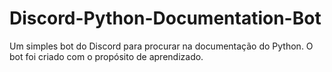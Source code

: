 # Discord-Python-Documentation-Bot
Um simples bot do Discord para procurar na documentação do Python.
O bot foi criado com o propósito de aprendizado.
